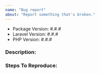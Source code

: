 ```yaml
---
name: "Bug report"
about: "Report something that's broken."
---
```


<!-- DO NOT THROW THIS AWAY -->
<!-- Fill out the FULL versions with patch versions -->

- Package Version: #.#.#
- Laravel Version: #.#.#
- PHP Version: #.#.#

### Description:


### Steps To Reproduce:

<!-- If possible, please provide a code snippet to demonstrate your issue -->
